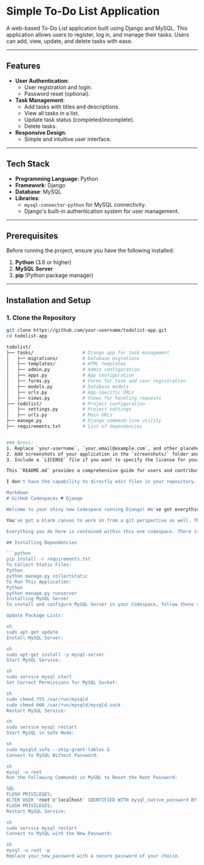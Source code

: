 # Simple To-Do List Application

A web-based To-Do List application built using Django and MySQL. This application allows users to register, log in, and manage their tasks. Users can add, view, update, and delete tasks with ease.

---

## Features

- **User Authentication**:
  - User registration and login.
  - Password reset (optional).
- **Task Management**:
  - Add tasks with titles and descriptions.
  - View all tasks in a list.
  - Update task status (completed/incomplete).
  - Delete tasks.
- **Responsive Design**:
  - Simple and intuitive user interface.

---

## Tech Stack

- **Programming Language**: Python
- **Framework**: Django
- **Database**: MySQL
- **Libraries**:
  - `mysql-connector-python` for MySQL connectivity.
  - Django's built-in authentication system for user management.

---

## Prerequisites

Before running the project, ensure you have the following installed:

1. **Python** (3.6 or higher)
2. **MySQL Server**
3. **pip** (Python package manager)

---

## Installation and Setup

### 1. Clone the Repository

```bash
git clone https://github.com/your-username/todolist-app.git
cd todolist-app

todolist/
├── tasks/                  # Django app for task management
│   ├── migrations/         # Database migrations
│   ├── templates/          # HTML templates
│   ├── admin.py            # Admin configuration
│   ├── apps.py             # App configuration
│   ├── forms.py            # Forms for task and user registration
│   ├── models.py           # Database models
│   ├── urls.py             # App-specific URLs
│   ├── views.py            # Views for handling requests
├── todolist/               # Project configuration
│   ├── settings.py         # Project settings
│   ├── urls.py             # Main URLs
├── manage.py               # Django command-line utility
├── requirements.txt        # List of dependencies


### Notes:
1. Replace `your-username`, `your.email@example.com`, and other placeholders with your actual details.
2. Add screenshots of your application in the `screenshots/` folder and update the paths in the `Screenshots` section.
3. Include a `LICENSE` file if you want to specify the license for your project.

This `README.md` provides a comprehensive guide for users and contributors to understand and use your project. Let me know if you need further assistance!

I don't have the capability to directly edit files in your repository. You can use the following markdown content to update your README.md file:

Markdown
# GitHub Codespaces ♥️ Django

Welcome to your shiny new Codespace running Django! We've got everything fired up and running for you to explore Django.

You've got a blank canvas to work on from a git perspective as well. There's a single initial commit with what you're seeing right now - where you go from here is up to you!

Everything you do here is contained within this one codespace. There is no repository on GitHub yet. If and when you’re ready you can click "Publish Branch" and we’ll create your repository and...

## Installing Dependencies

```python
pip install -r requirements.txt
To Collect Static Files:
Python
python manage.py collectstatic
To Run This Application:
Python
python manage.py runserver
Installing MySQL Server
To install and configure MySQL Server in your Codespace, follow these steps:

Update Package Lists:

sh
sudo apt-get update
Install MySQL Server:

sh
sudo apt-get install -y mysql-server
Start MySQL Service:

sh
sudo service mysql start
Set Correct Permissions for MySQL Socket:

sh
sudo chmod 755 /var/run/mysqld
sudo chmod 666 /var/run/mysqld/mysqld.sock
Restart MySQL Service:

sh
sudo service mysql restart
Start MySQL in Safe Mode:

sh
sudo mysqld_safe --skip-grant-tables &
Connect to MySQL Without Password:

sh
mysql -u root
Run the Following Commands in MySQL to Reset the Root Password:

SQL
FLUSH PRIVILEGES;
ALTER USER 'root'@'localhost' IDENTIFIED WITH mysql_native_password BY 'your_new_password';
FLUSH PRIVILEGES;
Restart MySQL Service:

sh
sudo service mysql restart
Connect to MySQL with the New Password:

sh
mysql -u root -p
Replace your_new_password with a secure password of your choice.
